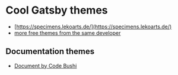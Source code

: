 # Cool Gatsby themes

* [https://specimens.lekoarts.de/](https://specimens.lekoarts.de/)
* [more free themes from the same developer](https://themes.lekoarts.de/)

## Documentation themes

* [Document by Code Bushi](https://gatsby-theme-document.netlify.com/)